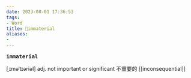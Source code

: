 ```yaml
---
date: 2023-08-01 17:36:53
tags: 
- Word
title: 📖immaterial
aliases: 
- 
---
```


<pre><strong>immaterial</strong></pre>

[ˌɪməˈtɪəriəl]
adj. not important or significant 不重要的
[[inconsequential]]
